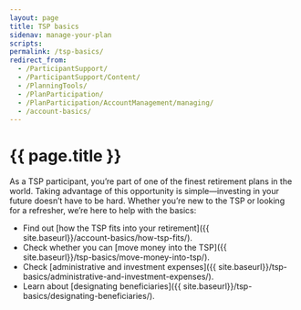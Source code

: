 ```yaml
---
layout: page
title: TSP basics
sidenav: manage-your-plan
scripts:
permalink: /tsp-basics/
redirect_from:
  - /ParticipantSupport/
  - /ParticipantSupport/Content/
  - /PlanningTools/
  - /PlanParticipation/
  - /PlanParticipation/AccountManagement/managing/
  - /account-basics/
---
```


# {{ page.title }}

As a TSP participant, you’re part of one of the finest retirement plans in the world. Taking advantage of this opportunity is simple&#8212;investing in your future doesn’t have to be hard.
Whether you’re new to the TSP or looking for a refresher, we’re here to help with the basics:

- Find out [how the TSP fits into your retirement]({{ site.baseurl}}/account-basics/how-tsp-fits/).
- Check whether you can [move money into the TSP]({{ site.baseurl}}/tsp-basics/move-money-into-tsp/).
- Check [administrative and investment expenses]({{ site.baseurl}}/tsp-basics/administrative-and-investment-expenses/).
- Learn about [designating beneficiaries]({{ site.baseurl}}/tsp-basics/designating-beneficiaries/).



<!-- CONTENT END -->
